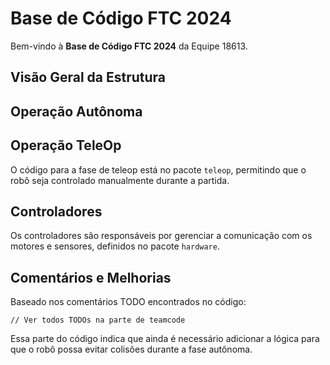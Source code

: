 <!DOCTYPE html>
<html lang="pt-br">
<head>
    <meta charset="UTF-8">
    <meta name="viewport" content="width=device-width, initial-scale=1.0">
   
</head>
<body>
    <h1>Base de Código FTC 2024</h1>
    <p>Bem-vindo à <strong>Base de Código FTC 2024</strong> da Equipe 18613. </p>
    <h2>Visão Geral da Estrutura</h2>
    <h2>Operação Autônoma</h2>
    <p></p>
    <h2>Operação TeleOp</h2>
    <p>O código para a fase de teleop está no pacote <code>teleop</code>, permitindo que o robô seja controlado manualmente durante a partida.</p>
    <h2>Controladores</h2>
    <p>Os controladores são responsáveis por gerenciar a comunicação com os motores e sensores, definidos no pacote <code>hardware</code>. </p>
    <h2>Comentários e Melhorias</h2>
    <p>Baseado nos comentários TODO encontrados no código:</p>
    <pre><code>// Ver todos TODOs na parte de teamcode </code></pre>
    <p>Essa parte do código indica que ainda é necessário adicionar a lógica para que o robô possa evitar colisões durante a fase autônoma.</p>


</body>
</html>
